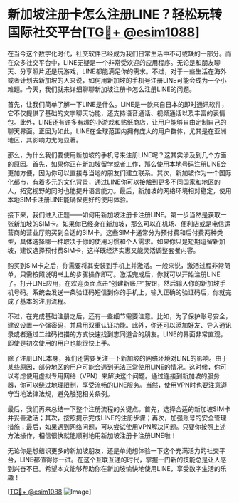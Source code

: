 # 新加坡注册卡怎么注册LINE？轻松玩转国际社交平台[[TG💪+ @esim1088](https://t.me/s/esim1088)]

在当今这个数字化时代，社交软件已经成为我们日常生活中不可或缺的一部分。而在众多社交平台中，LINE无疑是一个非常受欢迎的应用程序。无论是和朋友聊天、分享照片还是玩游戏，LINE都能满足你的需求。不过，对于一些生活在海外或者计划去新加坡的人来说，如何用新加坡的手机号注册LINE可能会成为一个小难题。今天，我们就来详细聊聊新加坡注册卡怎么注册LINE的问题。

首先，让我们简单了解一下LINE是什么。LINE是一款来自日本的即时通讯软件，它不仅提供了基础的文字聊天功能，还支持语音通话、视频通话以及丰富的表情包。此外，LINE还有许多有趣的小游戏和贴纸商店，让用户能够自由定制自己的聊天界面。正因为如此，LINE在全球范围内拥有庞大的用户群体，尤其是在亚洲地区，其影响力尤为显著。

那么，为什么我们要使用新加坡的手机号来注册LINE呢？这其实涉及到几个方面的原因。首先，如果你正在新加坡留学或者工作，那么使用本地号码注册LINE会更加方便，因为你可以直接与当地的朋友们建立联系。其次，新加坡作为一个国际化都市，有着多元的文化背景，通过LINE你可以接触到更多不同国家和地区的人，拓宽视野的同时也能提升语言能力。最后，新加坡的网络环境相对稳定，使用本地SIM卡注册LINE能确保更好的使用体验。

接下来，我们进入正题——如何用新加坡注册卡注册LINE。第一步当然是获取一张新加坡的SIM卡。如果你已经身在新加坡，那么可以在机场、便利店或是电信运营商的营业厅购买到合适的SIM卡。这些SIM卡通常分为预付费和后付费两种类型，具体选择哪一种取决于你的使用习惯和个人需求。如果你只是短期逗留新加坡，建议选择预付费SIM卡，这样既经济实惠又能灵活调整套餐内容。

购买到SIM卡之后，你需要将其安装到手机上并激活。一般来说，激活过程非常简单，只需按照说明书上的步骤操作即可。激活完成后，你就可以开始注册LINE了。打开LINE应用，在欢迎页面点击“创建新账户”按钮，然后输入你的新加坡手机号码。系统会发送一条验证码短信到你的手机上，输入正确的验证码后，你就完成了基本的注册流程。

不过，在完成基础注册之后，还有一些细节需要注意。比如，为了保护账号安全，建议设置一个强密码，并启用双重认证功能。此外，你还可以添加好友、导入通讯录或者通过二维码扫描的方式快速找到志同道合的朋友。LINE的界面非常直观，即使是初次使用的用户也能很快上手。

除了注册LINE本身，我们还需要关注一下新加坡的网络环境对LINE的影响。由于某些原因，部分地区的用户可能会遇到无法正常使用LINE的情况。这时候，你可以考虑使用虚拟专用网络（VPN）来解决这个问题。通过连接到新加坡的服务器，你可以绕过地理限制，享受流畅的LINE服务。当然，使用VPN时也要注意遵守当地法律法规，避免触犯相关条例。

最后，我们再来总结一下整个注册流程的关键点。首先，选择合适的新加坡SIM卡并妥善激活；其次，按照提示完成LINE的注册步骤；再次，加强账号的安全管理措施；最后，如果遇到网络问题，可以尝试使用VPN解决问题。只要你按照上述方法操作，相信很快就能顺利地用新加坡注册卡注册LINE啦！

无论你是想结识更多的新加坡朋友，还是单纯想体验一下这个充满活力的社交平台，LINE都值得你一试。在这个互联互通的时代，掌握一门新的技能总是让人感到兴奋不已。希望本文能够帮助你在新加坡愉快地使用LINE，享受数字生活的乐趣！

[[TG💪+ @esim1088](https://t.me/s/esim1088) ![Image](https://i.postimg.cc/4NQfJmqS/Snipaste-2025-05-13-00-14-12.png)]